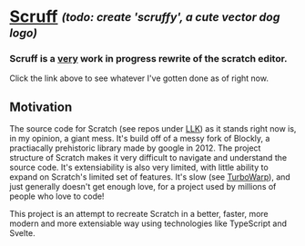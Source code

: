 # [Scruff](https://tacodiva.github.io/Scruff/) <sub><sup>_(todo: create 'scruffy', a cute vector dog logo)_</sup></sub>


### Scruff is a <ins>very</ins> work in progress rewrite of the scratch editor.
Click the link above to see whatever I've gotten done as of right now. 



## Motivation

The source code for Scratch (see repos under [LLK](https://github.com/LLK)) as it stands right now is, in my opinion, a giant mess. It's build off of
a messy fork of Blockly, a practiacally prehistoric library made by google in 2012. The project structure of Scratch makes it very difficult to navigate
and understand the source code. It's extensiability is also very limited, with little ability to expand on Scratch's limited set of features.
It's slow (see [TurboWarp](https://turbowarp.org)), and just generally doesn't get enough love, for a project used by millions of people who love to code!

This project is an attempt to recreate Scratch in a better, faster, more modern and more extensiable way using technologies like TypeScript and Svelte.
